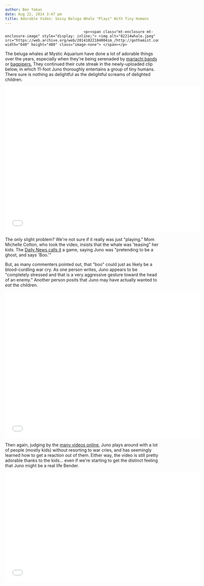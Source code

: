 ```yaml
---
author: Ben Yakas
date: Aug 22, 2014 3:47 pm
title: Adorable Video: Sassy Beluga Whale "Plays" With Tiny Humans  
---
```


	
										<p><span class="mt-enclosure mt-enclosure-image" style="display: inline;"> <img alt="82214whale.jpeg" src="https://web.archive.org/web/20141022184004im_/http://gothamist.com/attachments/byakas/82214whale.jpeg" width="640" height="480" class="image-none"> </span></p>

<p>The beluga whales at Mystic Aquarium have done a lot of adorable things over the years, especially when they&apos;re being serenaded by <a href="https://web.archive.org/web/20141022184004/http://gothamist.com/2011/08/03/video_mariachi_band_serenades_juno.php">mariachi bands</a> or <a href="https://web.archive.org/web/20141022184004/http://gothamist.com/2014/03/15/video_bagpiper_serenades_delighted.php">bagpipers.</a> They continued their cute streak in the newly-uploaded clip below, in which 11-foot Juno thoroughly entertains a group of tiny humans. There sure is nothing as delightful as the delightful screams of delighted children. </p>

<p><iframe width="640" height="480" src="//web.archive.org/web/20141022184004if_/http://www.youtube.com/embed/Hh84Oe8JxUQ" frameborder="0" allowfullscreen></iframe></p>

<p>The only slight problem? We&apos;re not sure if it really was just &quot;playing.&quot; Mom Michelle Cotton, who took the video, insists that the whale was &apos;teasing&quot; her kids. The <a href="https://web.archive.org/web/20141022184004/http://www.nydailynews.com/news/national/video-mystic-aquarium-beluga-whale-plays-peek-a-boo-kids-article-1.1913149">Daily News calls it</a> a game, saying Juno was &quot;pretending to be a ghost, and says &apos;Boo.&apos;&quot; </p>

<p>But, as many commenters pointed out, that &quot;boo&quot; could just as likely be a blood-curdling war cry. As one person writes, Juno appears to be &quot;completely stressed and that is a very aggressive gesture toward the head of an enemy.&quot; Another person posits that Juno may have actually wanted to <em>eat</em> the children. </p>

<p><iframe width="640" height="480" src="//web.archive.org/web/20141022184004if_/http://www.youtube.com/embed/TVOjmX1J70Y" frameborder="0" allowfullscreen></iframe></p>

<p>Then again, judging by the <a href="https://web.archive.org/web/20141022184004/https://www.youtube.com/results?search_query=juno+mystic">many videos online</a>, Juno plays around with a lot of people (mostly kids) without resorting to war cries, and has seemingly learned how to get a reaction out of them. Either way, the video is still pretty adorable thanks to the kids... even if we&apos;re starting to get the distinct feeling that Juno might be a real life Bender.</p>

<p><iframe width="640" height="360" src="//web.archive.org/web/20141022184004if_/http://www.youtube.com/embed/I_cfsZ9O6QA" frameborder="0" allowfullscreen></iframe></p>					
										
									
				